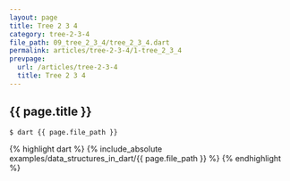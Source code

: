 ```yaml
---
layout: page
title: Tree 2 3 4
category: tree-2-3-4
file_path: 09_tree_2_3_4/tree_2_3_4.dart
permalink: articles/tree-2-3-4/1-tree_2_3_4
prevpage:
  url: /articles/tree-2-3-4
  title: Tree 2 3 4
---
```


## {{ page.title }}

```terminal
$ dart {{ page.file_path }}
```      


{% highlight dart %}
{% include_absolute examples/data_structures_in_dart/{{ page.file_path }} %}
{% endhighlight %}      
